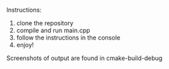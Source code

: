 Instructions:
1. clone the repository
2. compile and run main.cpp
3. follow the instructions in the console
4. enjoy!

Screenshots of output are found in cmake-build-debug





